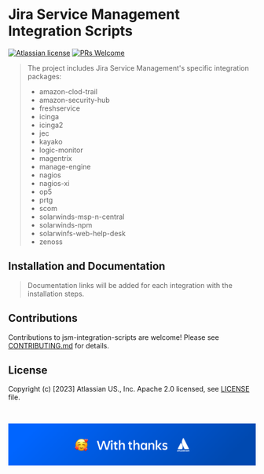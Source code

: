 
# Jira Service Management Integration Scripts

[![Atlassian license](https://img.shields.io/badge/license-Apache%202.0-blue.svg?style=flat-square)](LICENSE) [![PRs Welcome](https://img.shields.io/badge/PRs-welcome-brightgreen.svg?style=flat-square)](CONTRIBUTING.md)

> The project includes Jira Service Management's specific integration packages: 
> * amazon-clod-trail
> * amazon-security-hub
> * freshservice
> * icinga
> * icinga2
> * jec
> * kayako
> * logic-monitor
> * magentrix
> * manage-engine
> * nagios
> * nagios-xi
> * op5
> * prtg
> * scom
> * solarwinds-msp-n-central
> * solarwinds-npm
> * solarwinfs-web-help-desk
> * zenoss

## Installation and Documentation

> Documentation links will be added for each integration with the installation steps.

## Contributions

Contributions to jsm-integration-scripts are welcome! Please see [CONTRIBUTING.md](CONTRIBUTING.md) for details.

## License

Copyright (c) [2023] Atlassian US., Inc.
Apache 2.0 licensed, see [LICENSE](LICENSE) file.

<br/> 

[![With ❤️ from Atlassian](https://raw.githubusercontent.com/atlassian-internal/oss-assets/master/banner-with-thanks-light.png)](https://www.atlassian.com)

